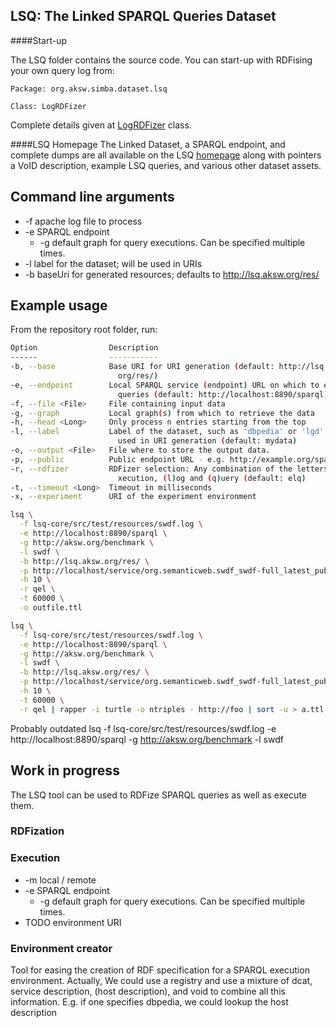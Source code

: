 ## LSQ: The Linked SPARQL Queries Dataset

####Start-up

The LSQ folder contains the source code. You can start-up with RDFising your own query log from:

```
Package: org.aksw.simba.dataset.lsq

Class: LogRDFizer

```
Complete details given at [LogRDFizer](https://github.com/AKSW/LSQ/blob/gh-pages/LSQ/src/org/aksw/simba/dataset/lsq/LogRDFizer.java) class.

####LSQ Homepage 
The Linked Dataset, a SPARQL endpoint, and complete dumps are all available on the LSQ [homepage](http://aksw.github.io/LSQ/) along with pointers a VoID description, example LSQ queries, and various other dataset assets.

## Command line arguments
* -f apache log file to process
* -e SPARQL endpoint
  * -g default graph for query executions. Can be specified multiple times.
* -l label for the dataset; will be used in URIs
* -b baseUri for generated resources; defaults to http://lsq.aksw.org/res/

## Example usage

From the repository root folder, run:

```bash
Option                Description                                              
------                -----------                                              
-b, --base            Base URI for URI generation (default: http://lsq.aksw.   
                        org/res/)                                              
-e, --endpoint        Local SPARQL service (endpoint) URL on which to execute  
                        queries (default: http://localhost:8890/sparql)        
-f, --file <File>     File containing input data                               
-g, --graph           Local graph(s) from which to retrieve the data           
-h, --head <Long>     Only process n entries starting from the top             
-l, --label           Label of the dataset, such as 'dbpedia' or 'lgd'. Will be
                        used in URI generation (default: mydata)               
-o, --output <File>   File where to store the output data.                     
-p, --public          Public endpoint URL - e.g. http://example.org/sparql     
-r, --rdfizer         RDFizer selection: Any combination of the letters (e)    
                        xecution, (l)og and (q)uery (default: elq)             
-t, --timeout <Long>  Timeout in milliseconds                                  
-x, --experiment      URI of the experiment environment                        
```

```bash
lsq \
  -f lsq-core/src/test/resources/swdf.log \
  -e http://localhost:8890/sparql \
  -g http://aksw.org/benchmark \
  -l swdf \
  -b http://lsq.aksw.org/res/ \
  -p http://localhost/service/org.semanticweb.swdf_swdf-full_latest_public_sparql \
  -h 10 \
  -r qel \
  -t 60000 \
  -o outfile.ttl
```

```bash
lsq \
  -f lsq-core/src/test/resources/swdf.log \
  -e http://localhost:8890/sparql \
  -g http://aksw.org/benchmark \
  -l swdf \
  -b http://lsq.aksw.org/res/ \
  -p http://localhost/service/org.semanticweb.swdf_swdf-full_latest_public_sparql \
  -h 10 \
  -t 60000 \
  -r qel | rapper -i turtle -o ntriples - http://foo | sort -u > a.ttl
```



Probably outdated lsq -f lsq-core/src/test/resources/swdf.log -e http://localhost:8890/sparql -g http://aksw.org/benchmark -l swdf


## Work in progress
The LSQ tool can be used to RDFize SPARQL queries as well as execute them.

### RDFization


### Execution
* -m local / remote
* -e SPARQL endpoint
  * -g default graph for query executions. Can be specified multiple times.
* TODO environment URI



### Environment creator
Tool for easing the creation of RDF specification for a SPARQL execution environment.
Actually, We could use a registry and use a mixture of dcat, service description, (host description), and void to combine all this information.
E.g. if one specifies dbpedia, we could lookup the host description
